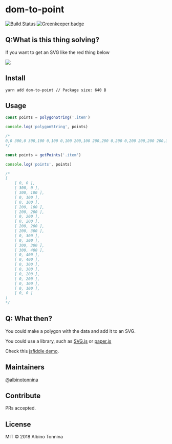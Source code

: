 # dom-to-point

[![Build Status](https://travis-ci.org/albinotonnina/dom-to-points.svg?branch=master)](https://travis-ci.org/albinotonnina/dom-to-points)
[![Greenkeeper badge](https://badges.greenkeeper.io/albinotonnina/dom-to-points.svg)](https://greenkeeper.io/)

## Q:What is this thing solving?

If you want to get an SVG like the red thing below

![](https://img.ziggi.org/h731a3oG.jpg)

## Install

```
yarn add dom-to-point // Package size: 640 B
```

## Usage

```javascript
const points = polygonString('.item')

console.log('polygonString', points)

/*
0,0 300,0 300,100 0,100 0,100 200,100 200,200 0,200 0,200 200,200 200,300 0,300 0,300 300,300 300,400 0,400 0,400 0,300 0,300 0,200 0,200 0,100 0,100 0,0
*/
```

```javascript
const points = getPoints('.item')

console.log('points', points)

/*
[ 
    [ 0, 0 ],
    [ 300, 0 ],
    [ 300, 100 ],
    [ 0, 100 ],
    [ 0, 100 ],
    [ 200, 100 ],
    [ 200, 200 ],
    [ 0, 200 ],
    [ 0, 200 ],
    [ 200, 200 ],
    [ 200, 300 ],
    [ 0, 300 ],
    [ 0, 300 ],
    [ 300, 300 ],
    [ 300, 400 ],
    [ 0, 400 ],
    [ 0, 400 ],
    [ 0, 300 ],
    [ 0, 300 ],
    [ 0, 200 ],
    [ 0, 200 ],
    [ 0, 100 ],
    [ 0, 100 ],
    [ 0, 0 ] 
]
*/
```

## Q: What then?

You could make a polygon with the data and add it to an SVG.

You could use a library, such as [SVG.js](http://svgjs.com/elements/#polyline-constructor) or [paper.js](http://paperjs.org)

Check this [jsfiddle demo](https://jsfiddle.net/albinotonnina/paoqv2c3/).

## Maintainers

[@albinotonnina](https://github.com/albinotonnina)

## Contribute

PRs accepted.

## License

MIT © 2018 Albino Tonnina
